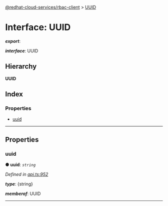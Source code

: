 [@redhat-cloud-services/rbac-client](../README.md) > [UUID](../interfaces/uuid.md)

# Interface: UUID

*__export__*: 

*__interface__*: UUID

## Hierarchy

**UUID**

## Index

### Properties

* [uuid](uuid.md#uuid-1)

---

## Properties

<a id="uuid-1"></a>

###  uuid

**● uuid**: *`string`*

*Defined in [api.ts:952](https://github.com/karelhala/javascript-clients/blob/master/packages/rbac/api.ts#L952)*

*__type__*: {string}

*__memberof__*: UUID

___

